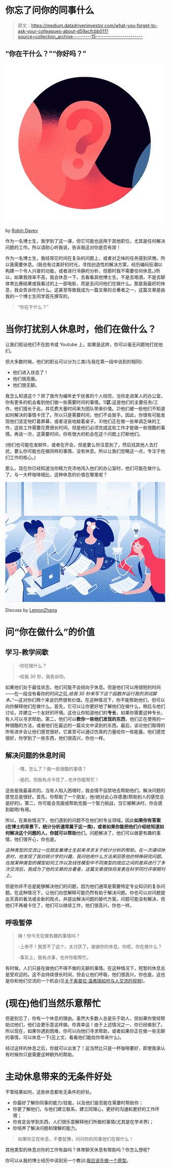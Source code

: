 # 你忘了问你的同事什么

> 原文：<https://medium.datadriveninvestor.com/what-you-forget-to-ask-your-colleagues-about-d59acfcbb011?source=collection_archive---------15----------------------->

## “你在干什么？”“你好吗？”

![](img/b6c6a84b9fd80d44d485ecee3bd5d605.png)

by [Robin Davey](http://robindavey.co.uk)

作为一名博士生，我学到了这一课，但它可能也适用于其他职位，尤其是任何解决问题的工作。所以请耐心听我说，告诉我这对你是否有效！

作为一名博士生，我经常花时间在复杂的问题上，或者对乏味的任务感到厌倦。所以我需要休息。(我也有过美好的时光，寻找创造性的解决方案，经历编码狂潮以构建一个令人兴奋的功能，或者进行冷静的分析，但那时我不需要任何休息。)所以，如果我效率不高，我会休息一下，去看看其他博士生。不是去喝酒，不是去聊体育比赛结果或我看过的上一部电影，而是去问问他们在做什么。那是我最好的休息，我会告诉你为什么。这甚至导致我成为一篇文章的合著者之一，这篇文章是由我的一个博士生同学首先撰写的。

> “你在干什么？”

# 当你打扰别人休息时，他们在做什么？

让我们假设他们不在脸书或 Youtube 上，如果是这样，你可以毫无问题地打扰他们。

但大多数时候，他们的职业可以分为三类(与我在第一段中谈到的相同):

*   他们进入状态了！
*   他们很高傲。
*   他们很无聊。

我怎么知道这个？除了我作为编年史干扰者的个人经历，当你走进某人的办公室，你有更多的机会看到他们做一些需要时间的事情。1)**区**:这是他们的主要任务/工作，他们擅长于此，并花费大量时间来为团队带来价值。2)他们被一些他们不知道如何解决的事情卡住了。所以只是需要时间，他们不会放手。因此，你很有可能发现他们坚定地盯着屏幕，或者沮丧地敲着桌子。3)他们正在做一些单调乏味的工作，这些工作需要花费很长时间，但是他们必须完成这些工作才能做一些很酷的事情。再说一次，这需要时间，你有很大的机会在这个问题上打断他们。

(他们也可能在发邮件，或者在开会，但是要么你注意到了，然后找其他人去打扰，要么你可能也在做同样的事情，没有休息。所以让我们忽略这一点，专注于他们工作的核心。)

那么，现在你已经知道当你精力充沛地闯入他们的办公室时，他们可能在做什么了，与一大杯咖啡相比，这种休息的价值在哪里呢？

![](img/a6f721abe183bb5f7564e0489f194dc5.png)

Discuss by [LemonZhang](https://dribbble.com/Lemonzhang)

# 问“你在做什么”的价值

## 学习-教学间歇

> -你在做什么？
> 
> -给我 30 秒，我告诉你。

如果他们处于最佳状态，他们可能不会倾向于休息。但是他们可以用很短的时间——在一段没有看你的时间之后,*给我 30 秒来写下这个函数并运行我的测试脚本。*”—这对你们两个来说仍然很有价值。在这种情况下，你不能帮助他们，但可以向你解释他们在做什么。首先，它可以让你更好地了解他们在做什么，稍后与他们讨论，并建立一个友好的环境。这也让你知道他们的**专长**，如果你需要这种专长，有人可以寻求帮助。第二，他们可以**教你一些他们发现的东西**，他们正在使用的一种很酷的方法，或者他们在最近的一篇论文中读到的东西。最后，谈论他们取得的所有进步会让他们感觉很好。它甚至可以通过仿真的力量给你一些能量。他们感觉很好，你学到了一些东西，他们很高兴，你也一样。

## 解决问题的休息时间

> -嘿，怎么了？做一些很酷的事情？
> 
> -是的，但我有点卡住了…也许你能帮忙！

这些是我最喜欢的。当有人陷入困境时，我会情不自禁地去帮助他们。解决问题的感觉总是很好。首先，你帮助了一个朋友，他/她对此心存感激(帮助别人的感觉总是好的)。第二，你可能会克服或帮助克服一个智力挑战，当它被解决时，你会感到聪明/有用。

所以，在某些情况下，他们遇到的问题不在他们的专业领域。因此**如果你有答案(在博士的背景下，统计分析通常属于这一类)，或者如果你能把他们介绍给知道如何解决这个问题的人，你就可以帮助**他们。问题解决了，他们可以做更有趣的事情，他们很开心，你也是。

*这种类型的交流让一位朋友兼博士生前来寻求关于统计分析的帮助。在一次课间休息时，他发现了我对统计学的兴趣，我问他用什么方法来回答他的特殊研究问题。在就某种类型的模型如何工作以及线性模型中不同类型的效应之间的差异进行了多次交流后，我成为了他的文章的合著者，这篇文章很快将发表在科学同行评审期刊上。*

但是你并不总是能够解决他们的问题，因为他们通常是需要特定专业知识的复杂问题。在这种情况下，让他们向您解释可能仍然有助于解决问题。你也可以对问题提出天真的看法或全新的观点，并提出解决问题的替代方案。问题可能没有解决，但他们不再被卡住了，他们可以继续工作，他们很高兴，你也一样。

## 呼吸暂停

> 嗨！你今天在做有趣的事情吗？
> 
> -上帝不！我受不了这个，太讨厌了。谢谢你的休息。你呢，你在做什么？
> 
> -事实上，我有点事，也许你能帮忙。

有时候，人们只是在做他们不得不做的无聊的事情。在这种情况下，短暂的休息总是受欢迎的。这不会持续很长时间，但会让他们呼吸，他们很高兴，你也是。这也是你和他们交流的一个机会(见[关于奥普拉·温弗瑞如何与人交流的视频](https://www.youtube.com/watch?v=v-ps2nfkAiA))。

# (现在)他们当然乐意帮忙

但是别忘了，你有一个休息的理由。虽然大多数人总是乐于助人，但如果你曾经帮助过他们，他们会更乐意这样做。你真幸运！由于上述情况之一，你已经做到了。所以现在，如果你遇到困难，你可以向他们寻求帮助，或者如果你正在做一些无聊的事情，可以休息一下(见上文，看看他们能给你带来什么)。

经过这样的休息之后，你就可以出发了！这当然比只是一杯咖啡要好，即使我承认有时候你只是需要这种额外的帮助。

# 主动休息带来的无条件好处

不管结果如何，这些休息都有无条件的好处。

*   你最好了解你同事的能力/技能，以及他们是否能在需要时帮助你；
*   你更了解他们，与他们建立联系，建立同理心，更好的沟通和更好的工作环境；
*   你肯定会学到东西，人们很乐意解释他们所做的事情(尤其是在学术界)；
*   你培养了解决问题和理解的能力。

> 如果你正在休息，不要犹豫，问问你的同事他们在做什么！

其他类型的休息对你的工作有益吗？体育聊天休息有帮助吗？你怎么想呢?

你可以从我的博士经历中读到另一个教训:[我应该先做一个原型](https://medium.com/@clmentviguier/i-should-have-made-a-prototype-first-e74c6c7a480b)。